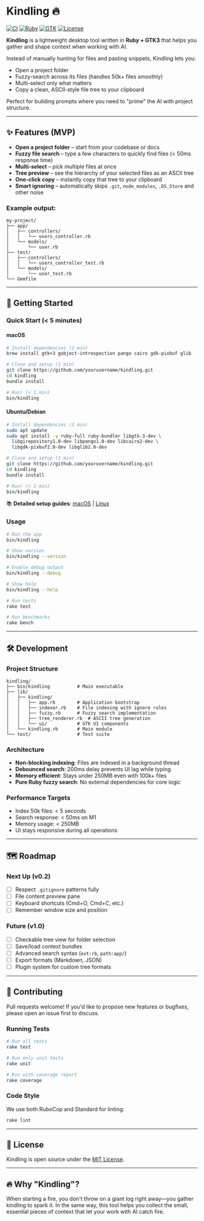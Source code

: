 # Kindling 🔥

[![CI](https://github.com/yourusername/kindling/actions/workflows/ci.yml/badge.svg)](https://github.com/yourusername/kindling/actions/workflows/ci.yml)
[![Ruby](https://img.shields.io/badge/Ruby-3.2%2B-red)](https://www.ruby-lang.org)
[![GTK](https://img.shields.io/badge/GTK-3.0-blue)](https://www.gtk.org)
[![License](https://img.shields.io/badge/License-MIT-green)](LICENSE)

**Kindling** is a lightweight desktop tool written in **Ruby + GTK3** that helps you gather and shape context when working with AI.  

Instead of manually hunting for files and pasting snippets, Kindling lets you:  
- Open a project folder  
- Fuzzy-search across its files (handles 50k+ files smoothly)
- Multi-select only what matters  
- Copy a clean, ASCII-style file tree to your clipboard  

Perfect for building prompts where you need to "prime" the AI with project structure.

---

## ✨ Features (MVP)

- **Open a project folder** – start from your codebase or docs  
- **Fuzzy file search** – type a few characters to quickly find files (< 50ms response time)
- **Multi-select** – pick multiple files at once  
- **Tree preview** – see the hierarchy of your selected files as an ASCII tree  
- **One-click copy** – instantly copy that tree to your clipboard  
- **Smart ignoring** – automatically skips `.git`, `node_modules`, `.DS_Store` and other noise

### Example output:
```
my-project/
├── app/
│   ├── controllers/
│   │   └── users_controller.rb
│   └── models/
│       └── user.rb
├── test/
│   ├── controllers/
│   │   └── users_controller_test.rb
│   └── models/
│       └── user_test.rb
└── Gemfile
```

---

## 🚀 Getting Started

### Quick Start (< 5 minutes)

#### macOS
```bash
# Install dependencies (2 min)
brew install gtk+3 gobject-introspection pango cairo gdk-pixbuf glib

# Clone and setup (1 min)
git clone https://github.com/yourusername/kindling.git
cd kindling
bundle install

# Run! (< 1 min)
bin/kindling
```

#### Ubuntu/Debian
```bash
# Install dependencies (2 min)
sudo apt update
sudo apt install -y ruby-full ruby-bundler libgtk-3-dev \
  libgirepository1.0-dev libpango1.0-dev libcairo2-dev \
  libgdk-pixbuf2.0-dev libglib2.0-dev

# Clone and setup (1 min)
git clone https://github.com/yourusername/kindling.git
cd kindling
bundle install

# Run! (< 1 min)
bin/kindling
```

📚 **Detailed setup guides**: [macOS](docs/SETUP_MACOS.md) | [Linux](docs/SETUP_LINUX.md)

### Usage

```bash
# Run the app
bin/kindling

# Show version
bin/kindling --version

# Enable debug output
bin/kindling --debug

# Show help
bin/kindling --help

# Run tests
rake test

# Run benchmarks
rake bench
```

---

## 🛠 Development

### Project Structure
```
kindling/
├── bin/kindling          # Main executable
├── lib/
│   ├── kindling/
│   │   ├── app.rb        # Application bootstrap
│   │   ├── indexer.rb    # File indexing with ignore rules
│   │   ├── fuzzy.rb      # Fuzzy search implementation
│   │   ├── tree_renderer.rb  # ASCII tree generation
│   │   └── ui/           # GTK UI components
│   └── kindling.rb       # Main module
└── test/                 # Test suite
```

### Architecture
- **Non-blocking indexing**: Files are indexed in a background thread
- **Debounced search**: 200ms delay prevents UI lag while typing
- **Memory efficient**: Stays under 250MB even with 100k+ files
- **Pure Ruby fuzzy search**: No external dependencies for core logic

### Performance Targets
- Index 50k files: < 5 seconds
- Search response: < 50ms on M1
- Memory usage: < 250MB
- UI stays responsive during all operations

---

## 🗺 Roadmap

### Next Up (v0.2)
- [ ] Respect `.gitignore` patterns fully
- [ ] File content preview pane
- [ ] Keyboard shortcuts (Cmd+O, Cmd+C, etc.)
- [ ] Remember window size and position

### Future (v1.0)
- [ ] Checkable tree view for folder selection
- [ ] Save/load context bundles
- [ ] Advanced search syntax (`ext:rb`, `path:app/`)
- [ ] Export formats (Markdown, JSON)
- [ ] Plugin system for custom tree formats

---

## 🤝 Contributing

Pull requests welcome! If you'd like to propose new features or bugfixes, please open an issue first to discuss.

### Running Tests
```bash
# Run all tests
rake test

# Run only unit tests
rake unit

# Run with coverage report
rake coverage
```

### Code Style
We use both RuboCop and Standard for linting:
```bash
rake lint
```

---

## 📜 License

Kindling is open source under the [MIT License](LICENSE).

---

## 🔥 Why "Kindling"?

When starting a fire, you don't throw on a giant log right away—you gather kindling to spark it.
In the same way, this tool helps you collect the small, essential pieces of context that let your work with AI catch fire.